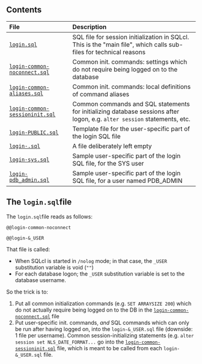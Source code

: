 ## Contents

| File | Description |
|:-----|:------------|
| [`login.sql`](login.sql)  | SQL file for session initialization in SQLcl. This is the "main file", which calls sub-files for technical reasons |
| [`login-common-noconnect.sql`](login-common-noconnect.sql) | Common init. commands: settings which do not require being logged on to the database |
| [`login-common-aliases.sql`](login-common-aliases.sql) | Common init. commands: local definitions of command aliases |
| [`login-common-sessioninit.sql`](login-common-sessioninit.sql) | Common commands and SQL statements for initializing database sessions after logon, e.g. `alter session` statements, etc. |
| [`login-PUBLIC.sql`](login-PUBLIC.sql) | Template file for the user-specific part of the login SQL file |
| [`login-.sql`](login-.sql) | A file deliberately left empty |
| [`login-sys.sql`](login-sys.sql) | Sample user-specific part of the login SQL file, for the SYS user |
| [`login-pdb_admin.sql`](login-pdb_admin.sql) | Sample user-specific part of the login SQL file, for a user named PDB_ADMIN |

## The `login.sql`file

The `login.sql`file reads as follows:
```
@@login-common-noconnect

@@login-&_USER
```
That file is called:
* When SQLcl is started in `/nolog` mode; in that case, the `_USER` substitution variable is void (`""`)
* For each database logon; the `_USER` substitution variable is set to the database username.

So the trick is to:
1. Put all common initialization commands (e.g. `SET ARRAYSIZE 200`) which do not actually require being 
   logged on to the DB in the [`login-common-noconnect.sql`](login-common-noconnect.sql) file
2. Put user-specific init. commands, _and_ SQL commands which can only be run after having logged on,
   into the `login-&_USER.sql` file (downside: 1 file per username). Common session-initializing statements
   (e.g. `alter session set NLS_DATE_FORMAT...` go into the
   [`login-common-sessioninit.sql`](login-common-sessioninit.sql) file, which is meant to be called
   from each `login-&_USER.sql` file.

